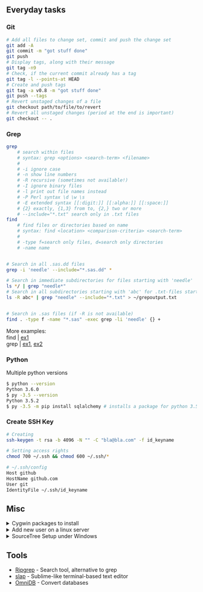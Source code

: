 
## Everyday tasks

### Git
```bash
# Add all files to change set, commit and push the change set
git add -A
git commit -m "got stuff done"
git push
# Display tags, along with their message
git tag -n9
# Check, if the current commit already has a tag
git tag -l --points-at HEAD
# Create and push tags
git tag -a v0.8 -m "got stuff done"
git push --tags
# Revert unstaged changes of a file
git checkout path/to/file/to/revert
# Revert all unstaged changes (period at the end is important)
git checkout -- .
```


### Grep
```bash
grep
    # search within files
    # syntax: grep <options> <search-term> <filename>
    #
    # -i ignore case
    # -n show line numbers
    # -R recursive (sometimes not available!)
    # -I ignore binary files
    # -l print out file names instead
    # -P Perl syntax \d \w \s
    # -E extended syntax [[:digit:]] [[:alpha:]] [[:space:]]
    # {2} exactly, {1,3} from to, {2,} two or more
    # --include="*.txt" search only in .txt files
find
    # find files or directories based on name 
    # syntax: find <location> <comparison-criteria> <search-term>
    #
    # -type f=search only files, d=search only directories
    # -name name


# Search in all .sas.dd files
grep -i 'needle' --include="*.sas.dd" *

# Search in immediate subdirectories for files starting with 'needle'
ls */ | grep "needle*"
# Search in all subdirectories starting with 'abc' for .txt-files starting with 'needle' (if grep -R is not available)
ls -R abc* | grep "needle" --include="*.txt" > ~/grepoutput.txt


# Search in .sas files (if -R is not available)
find . -type f -name "*.sas" -exec grep -li 'needle' {} +
```

More examples:  
find | [ex1](http://www.binarytides.com/linux-find-command-examples/)  
grep | [ex1](http://www.robelle.com/smugbook/regexpr.html), [ex2](http://marvin.cs.uidaho.edu/Teaching/CS445/regex.html)

### Python

Multiple python versions
```bash
$ python --version
Python 3.6.0
$ py -3.5 --version
Python 3.5.2
$ py -3.5 -m pip install sqlalchemy # installs a package for python 3.5
```

### Create SSH Key
```bash
# Creating
ssh-keygen -t rsa -b 4096 -N "" -C "bla@bla.com" -f id_keyname

# Setting access rights
chmod 700 ~/.ssh && chmod 600 ~/.ssh/*

# ~/.ssh/config
Host github
HostName github.com
User git
IdentityFile ~/.ssh/id_keyname
```

## Misc

<details>
<summary>Cygwin packages to install</summary>

Packages to install:

+ nano
+ wget
+ make
+ openssh
+ git
+ curl
+ chere ("console here" = context menu integration. after installation, run cygwin as admin and type 'chere -i -t mintty')
+ bash-completion (adds autocompletion for makefiles)

</details>

<details>
<summary>Add new user on a linux server</summary>

### Add new user on server

*Create user*  

    useradd username
    passwd username

*Add this line to .bashrc*  

    export LANG=en_US.utf8

*Create directory in /share*  

    mkdir /share/username
    chmod 755 /share/username
    chmod +t /share/username
    chown username:username /share/username

</details>

<details>
<summary>SourceTree Setup under Windows</summary>

### Add SSH key in SourceTree

1.  Add/modify key in SourceTree

    Save in folder on hard drive
    Rename it to .ppk
    Import it via Tools -> Import...
    Save it again, overwriting the old key

1. Import it again in the SSH Agent
    
    Right click in the taskbar, Add key

1. Open a regular console (cmd.exe)

    "C:\Program Files (x86)\Atlassian\SourceTree\tools\putty\plink.exe" example.com
    Then press 'y'
    Then enter git (if asked for Login as:)

1. In SourceTree add repo:
    
    git@example.com:my_repo.git

1. Add user name and email
    Go to "Terminal" in SourceTree and enter
        git config --global user.email "you@example.com"
        git config --global user.name "Your Name"

</details>

## Tools

+ [Ripgrep](https://github.com/BurntSushi/ripgrep) - Search tool, alternative to grep
+ [slap](https://github.com/slap-editor/slap) - Sublime-like terminal-based text editor
+ [OmniDB](https://github.com/OmniDB/OmniDB) - Convert databases
